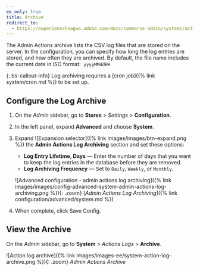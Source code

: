```yaml
---
ee_only: true
title: Archive
redirect_to:
  - https://experienceleague.adobe.com/docs/commerce-admin/systems/action-logs/action-log-archive.html
---
```


The Admin Actions archive lists the CSV log files that are stored on the server. In the configuration, you can specify how long the log entries are stored, and how often they are archived. By default, the file name includes the current date in ISO format:  `yyyyMMddHH`

{:.bs-callout-info}
Log archiving requires a [cron job]({% link system/cron.md %}) to be set up.

## Configure the Log Archive

1. On the _Admin_ sidebar, go to **Stores** > _Settings_ > **Configuration**.

1. In the left panel, expand **Advanced** and choose **System**.

1. Expand ![Expansion selector]({% link images/images/btn-expand.png %}) the **Admin Actions Log Archiving** section and set these options:

    - **Log Entry Lifetime, Days** — Enter the number of days that you want to keep the log entries in the database before they are removed.
    - **Log Archiving Frequency** — Set to `Daily`, `Weekly`, or `Monthly`.

    ![Advanced configuration - admin actions log archiving]({% link images/images/config-advanced-system-admin-actions-log-archiving.png %}){: .zoom}
    [_Admin Actions Log Archiving_]({% link configuration/advanced/system.md %})

1. When complete, click <span class="btn">Save Config</span>.

## View the Archive

On the _Admin_ sidebar, go to **System** > _Actions Logs_ > **Archive**.

![Action log archive]({% link images/images-ee/system-action-log-archive.png %}){: .zoom}
_Admin Actions Archive_
